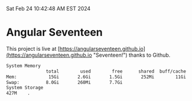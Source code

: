 Sat Feb 24 10:42:48 AM EST 2024

# Angular Seventeen


This project is live at [https://angularseventeen.github.io](https://angularseventeen.github.io "Seventeen!") thanks to Github.

```bash
System Memory
               total        used        free      shared  buff/cache   available
Mem:            15Gi       2.6Gi       1.5Gi       252Mi        11Gi        12Gi
Swap:          8.0Gi       260Mi       7.7Gi
System Storage
427M	.
```
```bash
